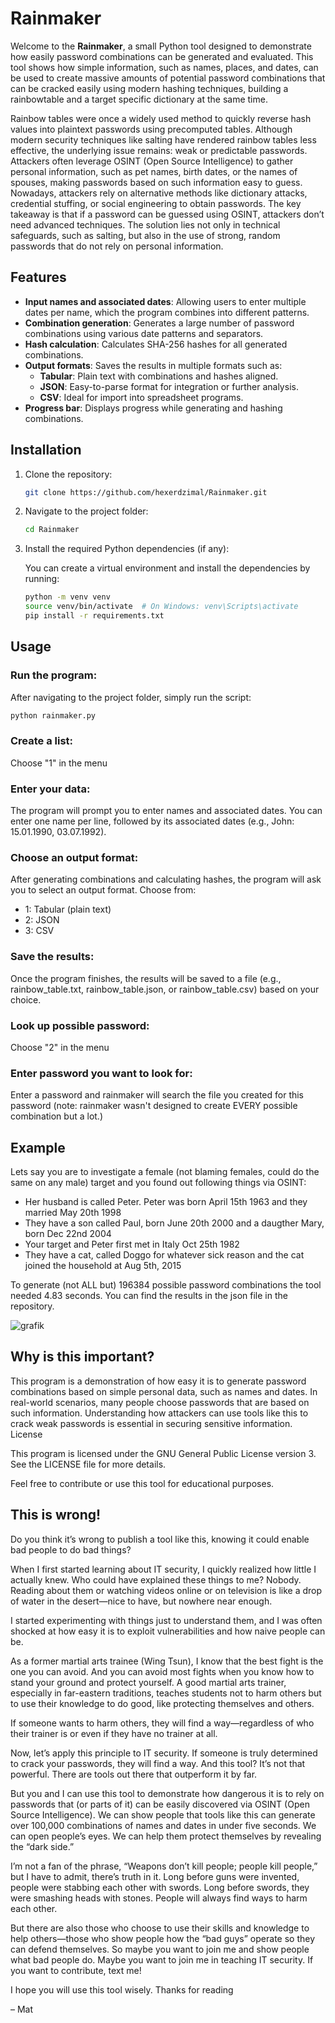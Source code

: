 # Rainmaker

Welcome to the **Rainmaker**, a small Python tool designed to demonstrate how easily password combinations can be generated and evaluated. This tool shows how simple information, such as names, places, and dates, can be used to create massive amounts of potential password combinations that can be cracked easily using modern hashing techniques, building a
rainbowtable and a target specific dictionary at the same time.

Rainbow tables were once a widely used method to quickly reverse hash values into plaintext passwords using precomputed tables.
Although modern security techniques like salting have rendered rainbow tables less effective, the underlying issue remains: weak or predictable passwords.
Attackers often leverage OSINT (Open Source Intelligence) to gather personal information, such as pet names, birth dates, or the names of spouses,
making passwords based on such information easy to guess. Nowadays, attackers rely on alternative methods like dictionary attacks, credential stuffing,
or social engineering to obtain passwords. The key takeaway is that if a password can be guessed using OSINT, attackers don’t need advanced techniques.
The solution lies not only in technical safeguards, such as salting, but also in the use of strong, random passwords that do not rely on personal information. 

## Features

- **Input names and associated dates**: Allowing users to enter multiple dates per name, which the program combines into different patterns.
- **Combination generation**: Generates a large number of password combinations using various date patterns and separators.
- **Hash calculation**: Calculates SHA-256 hashes for all generated combinations.
- **Output formats**: Saves the results in multiple formats such as:
  - **Tabular**: Plain text with combinations and hashes aligned.
  - **JSON**: Easy-to-parse format for integration or further analysis.
  - **CSV**: Ideal for import into spreadsheet programs.
- **Progress bar**: Displays progress while generating and hashing combinations.
  
## Installation

1. Clone the repository:

   ```bash
   git clone https://github.com/hexerdzimal/Rainmaker.git
   ```

2. Navigate to the project folder:

    ```bash
    cd Rainmaker
    ```

3. Install the required Python dependencies (if any):

    You can create a virtual environment and install the dependencies by running:
    ```bash
    python -m venv venv
    source venv/bin/activate  # On Windows: venv\Scripts\activate
    pip install -r requirements.txt
    ```

## Usage

### Run the program:

After navigating to the project folder, simply run the script:
```bash
python rainmaker.py

```
### Create a list:

Choose "1" in the menu

### Enter your data:

The program will prompt you to enter names and associated dates. You can enter one name per line, followed by its associated dates (e.g., John: 15.01.1990, 03.07.1992).

### Choose an output format:

After generating combinations and calculating hashes, the program will ask you to select an output format. Choose from:
- 1: Tabular (plain text)
- 2: JSON
- 3: CSV

### Save the results:

Once the program finishes, the results will be saved to a file (e.g., rainbow_table.txt, rainbow_table.json, or rainbow_table.csv) based on your choice.

### Look up possible password:

Choose "2" in the menu

### Enter password you want to look for:

Enter a password and rainmaker will search the file you created for this password (note: rainmaker wasn't designed to create EVERY possible combination but a lot.)

## Example

Lets say you are to investigate a female (not blaming females, could do the same on any male) target and you found out following things via OSINT:

- Her husband is called Peter. Peter was born April 15th 1963 and they married May 20th 1998
- They have a son called Paul, born June 20th 2000 and a daugther Mary, born Dec 22nd 2004
- Your target and Peter first met in Italy Oct 25th 1982
- They have a cat, called Doggo for whatever sick reason and the cat joined the household at Aug 5th, 2015

To generate (not ALL but) 196384 possible password combinations the tool needed 4.83 seconds.
You can find the results in the json file in the repository.


![grafik](https://github.com/user-attachments/assets/a3ea3d5f-056d-4f25-bc72-e212af5b9702)



## Why is this important?

This program is a demonstration of how easy it is to generate password combinations based on simple personal data, such as names and dates. In real-world scenarios, many people choose passwords that are based on such information. Understanding how attackers can use tools like this to crack weak passwords is essential in securing sensitive information.
License

This program is licensed under the GNU General Public License version 3. See the LICENSE file for more details.

Feel free to contribute or use this tool for educational purposes. 

## This is wrong!

Do you think it’s wrong to publish a tool like this, knowing it could enable bad people to do bad things?

When I first started learning about IT security, I quickly realized how little I actually knew. Who could have explained these things to me? Nobody. Reading about them or watching videos online or on television is like a drop of water in the desert—nice to have, but nowhere near enough.

I started experimenting with things just to understand them, and I was often shocked at how easy it is to exploit vulnerabilities and how naive people can be.

As a former martial arts trainee (Wing Tsun), I know that the best fight is the one you can avoid. And you can avoid most fights when you know how to stand your ground and protect yourself. A good martial arts trainer, especially in far-eastern traditions, teaches students not to harm others but to use their knowledge to do good, like protecting themselves and others.

If someone wants to harm others, they will find a way—regardless of who their trainer is or even if they have no trainer at all.

Now, let’s apply this principle to IT security.
If someone is truly determined to crack your passwords, they will find a way. And this tool? It’s not that powerful. There are tools out there that outperform it by far.

But you and I can use this tool to demonstrate how dangerous it is to rely on passwords that (or parts of it) can be easily discovered via OSINT (Open Source Intelligence). We can show people that tools like this can generate over 100,000 combinations of names and dates in under five seconds. We can open people’s eyes. We can help them protect themselves by revealing the “dark side.”

I’m not a fan of the phrase, “Weapons don’t kill people; people kill people,” but I have to admit, there’s truth in it. Long before guns were invented, people were stabbing each other with swords. Long before swords, they were smashing heads with stones. People will always find ways to harm each other.

But there are also those who choose to use their skills and knowledge to help others—those who show people how the “bad guys” operate so they can defend themselves.
So maybe you want to join me and show people what bad people do. Maybe you want to join me in teaching IT security. If you want to contribute, text me!

I hope you will use this tool wisely.
Thanks for reading

– Mat



